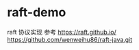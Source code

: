 # raft-demo
raft 协议实现
参考 https://raft.github.io/      
https://github.com/wenweihu86/raft-java.git 

